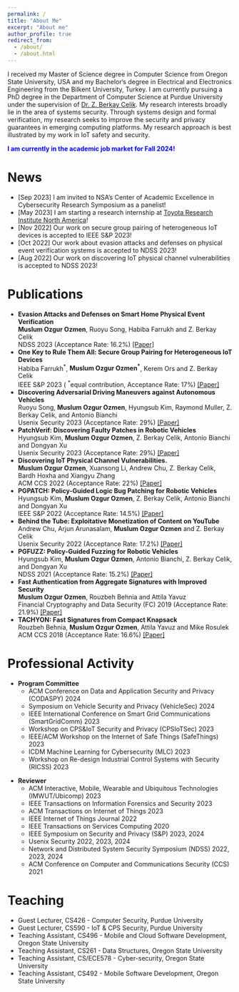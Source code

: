```yaml
---
permalink: /
title: "About Me"
excerpt: "About me"
author_profile: true
redirect_from: 
  - /about/
  - /about.html
---
```




I received my Master of Science degree in Computer Science from Oregon State University, USA and my Bachelor‘s degree in Electrical and Electronics Engineering from the Bilkent University, Turkey. I am currently pursuing a PhD degree in the Department of Computer Science at Purdue University under the supervision of [Dr. Z. Berkay Celik](https://beerkay.github.io). My research interests broadly lie in the area of systems security. Through systems design and formal verification, my research seeks to improve the security and privacy guarantees in emerging computing platforms. My research approach is best illustrated by my work in IoT safety and security.

<p style="color:blue;"> <b> I am currently in the academic job market for Fall 2024! </b> </p> 



News
============
<ul>
	<li>
		[Sep 2023] I am invited to NSA’s Center of Academic Excellence in Cybersecurity Research Symposium as a panelist!
	</li>
	<li>
		[May 2023] I am starting a research internship at <a href='https://amrd.toyota.com/division/trina/'>Toyota Research Institute North America</a>!
	</li>
	<li>
		[Nov 2022] Our work on secure group pairing of heterogeneous IoT devices is accepted to IEEE S&P 2023!
	</li>
	<li>
		[Oct 2022] Our work about evasion attacks and defenses on physical event verification systems is accepted to NDSS 2023!
	</li>
	<li>
		[Aug 2022] Our work on discovering IoT physical channel vulnerabilities is accepted to NDSS 2023!
	</li>
</ul>



Publications
============
<ul>
	<li><b>Evasion Attacks and Defenses on Smart Home Physical Event Verification</b>
			<br/>
			<b>Muslum Ozgur Ozmen</b>, Ruoyu Song, Habiba Farrukh and Z. Berkay Celik
			<br/>
			NDSS 2023 (Acceptance Rate: 16.2%) <a href='https://www.ndss-symposium.org/wp-content/uploads/2023/02/ndss2023_s70_paper.pdf'>[Paper]</a> <br/>
	</li>
	<li><b>One Key to Rule Them All: Secure Group Pairing for Heterogeneous IoT Devices</b>
			<br/>
			Habiba Farrukh<sup>*</sup>, <b>Muslum Ozgur Ozmen<sup>*</sup></b>, Kerem Ors and Z. Berkay Celik
			<br/>
			IEEE S&P 2023 ( <sup>*</sup>equal contribution, Acceptance Rate: 17%) <a href='https://www.researchgate.net/profile/Muslum-Ozgur-Ozmen/publication/366182520_One_Key_to_Rule_Them_All_Secure_Group_Pairing_for_Heterogeneous_IoT_Devices/links/6395603a484e65005bff0aaa/One-Key-to-Rule-Them-All-Secure-Group-Pairing-for-Heterogeneous-IoT-Devices.pdf'>[Paper]</a> <br/>
	</li>
	<li><b>Discovering Adversarial Driving Maneuvers against Autonomous Vehicles</b>
			<br/>
			Ruoyu Song, <b>Muslum Ozgur Ozmen</b>,  Hyungsub Kim, Raymond Muller, Z. Berkay Celik, and Antonio Bianchi
			<br/>
			Usenix Security 2023 (Acceptance Rate: 29%) <a href='https://www.usenix.org/system/files/usenixsecurity23-song.pdf'>[Paper]</a> <br/>
	</li>
	<li><b>PatchVerif: Discovering Faulty Patches in Robotic Vehicles</b>
			<br/>
			Hyungsub Kim, <b>Muslum Ozgur Ozmen</b>, Z. Berkay Celik, Antonio Bianchi and Dongyan Xu
			<br/>
			Usenix Security 2023 (Acceptance Rate: 29%) <a href='https://www.usenix.org/system/files/sec23summer_5-kim_hyungsub-prepub.pdf'>[Paper]</a> <br/>
	</li>
	<li><b>Discovering IoT Physical Channel Vulnerabilities.</b>
			<br/>
			<b>Muslum Ozgur Ozmen</b>, Xuansong Li, Andrew Chu, Z. Berkay Celik, Bardh Hoxha and Xiangyu Zhang
			<br/>
			ACM CCS 2022 (Acceptance Rate: 22%) <a href='https://www.researchgate.net/profile/Muslum-Ozgur-Ozmen/publication/363735871_Discovering_IoT_Physical_Channel_Vulnerabilities/links/632bcbf60a708521501162d4/Discovering-IoT-Physical-Channel-Vulnerabilities.pdf'>[Paper]</a> <br/>
	</li>
	<li><b>PGPATCH: Policy-Guided Logic Bug Patching for Robotic Vehicles</b>
			<br/>
			Hyungsub Kim, <b>Muslum Ozgur Ozmen</b>, Z. Berkay Celik, Antonio Bianchi and Dongyan Xu
			<br/>
			IEEE S&P 2022 (Acceptance Rate: 14.5%) <a href='https://ieeexplore.ieee.org/abstract/document/9833567/'>[Paper]</a> <br/>
	</li>
	<li><b>Behind the Tube: Exploitative Monetization of Content on YouTube</b>
			<br/>
			Andrew Chu, Arjun Arunasalam, <b>Muslum Ozgur Ozmen</b> and Z. Berkay Celik
			<br/>
			Usenix Security 2022 (Acceptance Rate: 17.2%) <a href='https://www.usenix.org/system/files/sec22-chu.pdf'>[Paper]</a> <br/>
	</li>
	<li><b>PGFUZZ: Policy-Guided Fuzzing for Robotic Vehicles</b>
			<br/>
			Hyungsub Kim, <b>Muslum Ozgur Ozmen</b>, Antonio Bianchi, Z. Berkay Celik, and Dongyan Xu
			<br/>
			NDSS 2021 (Acceptance Rate: 15.2%) <a href='https://www.ndss-symposium.org/wp-content/uploads/ndss2021_6A-1_24096_paper.pdf'>[Paper]</a> <br/>
	</li>
	<li><b>Fast Authentication from Aggregate Signatures with Improved Security</b>
			<br/>
			<b>Muslum Ozgur Ozmen</b>,  Rouzbeh Behnia and Attila Yavuz
			<br/>
			Financial Cryptography and Data Security (FC) 2019 (Acceptance Rate: 21.9%) <a href='http://www.ifca.ai/fc19/preproceedings/32-preproceedings.pdf'>[Paper]</a> <br/>
	</li>
	<li><b>TACHYON: Fast Signatures from Compact Knapsack</b>
			<br/>
			Rouzbeh Behnia, <b>Muslum Ozgur Ozmen</b>, Attila Yavuz and Mike Rosulek
			<br/>
			ACM CCS 2018 (Acceptance Rate: 16.6%) <a href='https://www.researchgate.net/profile/Muslum-Ozgur-Ozmen/publication/328322299_TACHYON_Fast_Signatures_from_Compact_Knapsack/links/5bcf6a5b299bf1a43d9b380f/TACHYON-Fast-Signatures-from-Compact-Knapsack.pdf'>[Paper]</a> <br/>
	</li>
</ul>









Professional Activity
==============
<ul>
	<li>
		<b>Program Committee</b>
		<ul>
			<li>
				ACM Conference on Data and Application Security and Privacy (CODASPY) 2024
			</li>
			<li>
				Symposium on Vehicle Security and Privacy (VehicleSec) 2024
			</li>
			<li>
				IEEE International Conference on Smart Grid Communications (SmartGridComm) 2023
			</li>
			<li>
				Workshop on CPS&IoT Security and Privacy (CPSIoTSec) 2023
			</li>
			<li>
				IEEE/ACM Workshop on the Internet of Safe Things (SafeThings) 2023
			</li>
			<li>
				ICDM Machine Learning for Cybersecurity (MLC) 2023
			</li>
			<li>
				Workshop on Re-design Industrial Control Systems with Security (RICSS) 2023
			</li>
		</ul>
	</li>
</ul>
<ul>
	<li>
		<b>Reviewer</b>
		<ul>
			<li>
				ACM Interactive, Mobile, Wearable and Ubiquitous Technologies (IMWUT/Ubicomp) 2023
			</li>
			<li>
				IEEE Transactions on Information Forensics and Security 2023
			</li>
			<li>
				ACM Transactions on Internet of Things 2023
			</li>
			<li>
				IEEE Internet of Things Journal 2022
			</li>
			<li>
				IEEE Transactions on Services Computing 2020
			</li>
			<li>
				IEEE Symposium on Security and Privacy (S&P) 2023, 2024
			</li>
			<li>
				Usenix Security 2022, 2023, 2024
			</li>
			<li>
				Network and Distributed System Security Symposium (NDSS) 2022, 2023, 2024
			</li>
			<li>
				ACM Conference on Computer and Communications Security (CCS) 2021
			</li>
		</ul>
	</li>
</ul>




	
Teaching
========
<ul>
	<li>
		Guest Lecturer, CS426 - Computer Security, Purdue University
	</li>
	<li>
		Guest Lecturer, CS590 - IoT & CPS Security, Purdue University
	</li>
	<li>
		Teaching Assistant, CS496 - Mobile and Cloud Software Development, Oregon State University
	</li>
	<li>
		Teaching Assistant, CS261 - Data Structures, Oregon State University
	</li>
	<li>
		Teaching Assistant, CS/ECE578 - Cyber-security, Oregon State University
	</li>
	<li>
		Teaching Assistant, CS492 - Mobile Software Development, Oregon State University
	</li>
</ul>



<!-- excerpt: 'This paper is about the number 1. The number 2 is left for future work.' -->
<!-- date: 2019-11-01 -->
<!-- venue: 'IEEE InfoCom 2020' -->
<!-- paperurl: 'http://academicpages.github.io/files/paper1.pdf'
citation: 'Your Name, You. (2009). &quot;Paper Title Number 1.&quot; <i>Journal 1</i>. 1(1).' -->
<!-- --- -->

<!-- This is the front page of a website that is powered by the [academicpages template](https://github.com/academicpages/academicpages.github.io) and hosted on GitHub pages. [GitHub pages](https://pages.github.com) is a free service in which websites are built and hosted from code and data stored in a GitHub repository, automatically updating when a new commit is made to the respository. This template was forked from the [Minimal Mistakes Jekyll Theme](https://mmistakes.github.io/minimal-mistakes/) created by Michael Rose, and then extended to support the kinds of content that academics have: publications, talks, teaching, a portfolio, blog posts, and a dynamically-generated CV. You can fork [this repository](https://github.com/academicpages/academicpages.github.io) right now, modify the configuration and markdown files, add your own PDFs and other content, and have your own site for free, with no ads! An older version of this template powers my own personal website at [stuartgeiger.com](http://stuartgeiger.com), which uses [this Github repository](https://github.com/staeiou/staeiou.github.io).

A data-driven personal website
======
Like many other Jekyll-based GitHub Pages templates, academicpages makes you separate the website's content from its form. The content & metadata of your website are in structured markdown files, while various other files constitute the theme, specifying how to transform that content & metadata into HTML pages. You keep these various markdown (.md), YAML (.yml), HTML, and CSS files in a public GitHub repository. Each time you commit and push an update to the repository, the [GitHub pages](https://pages.github.com/) service creates static HTML pages based on these files, which are hosted on GitHub's servers free of charge.

Many of the features of dynamic content management systems (like Wordpress) can be achieved in this fashion, using a fraction of the computational resources and with far less vulnerability to hacking and DDoSing. You can also modify the theme to your heart's content without touching the content of your site. If you get to a point where you've broken something in Jekyll/HTML/CSS beyond repair, your markdown files describing your talks, publications, etc. are safe. You can rollback the changes or even delete the repository and start over -- just be sure to save the markdown files! Finally, you can also write scripts that process the structured data on the site, such as [this one](https://github.com/academicpages/academicpages.github.io/blob/master/talkmap.ipynb) that analyzes metadata in pages about talks to display [a map of every location you've given a talk](https://academicpages.github.io/talkmap.html).

Getting started
======
1. Register a GitHub account if you don't have one and confirm your e-mail (required!)
1. Fork [this repository](https://github.com/academicpages/academicpages.github.io) by clicking the "fork" button in the top right. 
1. Go to the repository's settings (rightmost item in the tabs that start with "Code", should be below "Unwatch"). Rename the repository "[your GitHub username].github.io", which will also be your website's URL.
1. Set site-wide configuration and create content & metadata (see below -- also see [this set of diffs](http://archive.is/3TPas) showing what files were changed to set up [an example site](https://getorg-testacct.github.io) for a user with the username "getorg-testacct")
1. Upload any files (like PDFs, .zip files, etc.) to the files/ directory. They will appear at https://[your GitHub username].github.io/files/example.pdf.  
1. Check status by going to the repository settings, in the "GitHub pages" section

Site-wide configuration
------
The main configuration file for the site is in the base directory in [_config.yml](https://github.com/academicpages/academicpages.github.io/blob/master/_config.yml), which defines the content in the sidebars and other site-wide features. You will need to replace the default variables with ones about yourself and your site's github repository. The configuration file for the top menu is in [_data/navigation.yml](https://github.com/academicpages/academicpages.github.io/blob/master/_data/navigation.yml). For example, if you don't have a portfolio or blog posts, you can remove those items from that navigation.yml file to remove them from the header. 

Create content & metadata
------
For site content, there is one markdown file for each type of content, which are stored in directories like _publications, _talks, _posts, _teaching, or _pages. For example, each talk is a markdown file in the [_talks directory](https://github.com/academicpages/academicpages.github.io/tree/master/_talks). At the top of each markdown file is structured data in YAML about the talk, which the theme will parse to do lots of cool stuff. The same structured data about a talk is used to generate the list of talks on the [Talks page](https://academicpages.github.io/talks), each [individual page](https://academicpages.github.io/talks/2012-03-01-talk-1) for specific talks, the talks section for the [CV page](https://academicpages.github.io/cv), and the [map of places you've given a talk](https://academicpages.github.io/talkmap.html) (if you run this [python file](https://github.com/academicpages/academicpages.github.io/blob/master/talkmap.py) or [Jupyter notebook](https://github.com/academicpages/academicpages.github.io/blob/master/talkmap.ipynb), which creates the HTML for the map based on the contents of the _talks directory).

**Markdown generator**

I have also created [a set of Jupyter notebooks](https://github.com/academicpages/academicpages.github.io/tree/master/markdown_generator
) that converts a CSV containing structured data about talks or presentations into individual markdown files that will be properly formatted for the academicpages template. The sample CSVs in that directory are the ones I used to create my own personal website at stuartgeiger.com. My usual workflow is that I keep a spreadsheet of my publications and talks, then run the code in these notebooks to generate the markdown files, then commit and push them to the GitHub repository.

How to edit your site's GitHub repository
------
Many people use a git client to create files on their local computer and then push them to GitHub's servers. If you are not familiar with git, you can directly edit these configuration and markdown files directly in the github.com interface. Navigate to a file (like [this one](https://github.com/academicpages/academicpages.github.io/blob/master/_talks/2012-03-01-talk-1.md) and click the pencil icon in the top right of the content preview (to the right of the "Raw | Blame | History" buttons). You can delete a file by clicking the trashcan icon to the right of the pencil icon. You can also create new files or upload files by navigating to a directory and clicking the "Create new file" or "Upload files" buttons. 

Example: editing a markdown file for a talk
![Editing a markdown file for a talk](/images/editing-talk.png)

For more info
------
More info about configuring academicpages can be found in [the guide](https://academicpages.github.io/markdown/). The [guides for the Minimal Mistakes theme](https://mmistakes.github.io/minimal-mistakes/docs/configuration/) (which this theme was forked from) might also be helpful.
 -->
